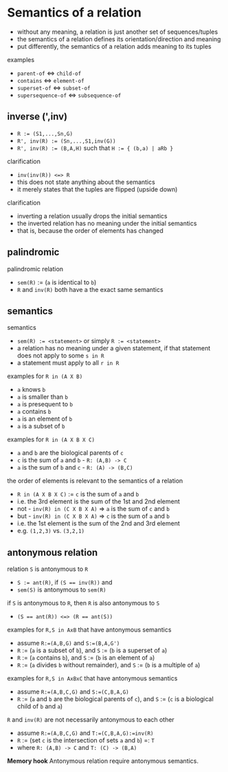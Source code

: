
<!-- ======================================================================= -->
# Semantics of a relation

* without any meaning, a relation is just another set of sequences/tuples
* the semantics of a relation defines its orientation/direction and meaning
* put differently, the semantics of a relation adds meaning to its tuples

examples

* `parent-of` <=> `child-of`
* `contains` <=> `element-of`
* `superset-of` <=> `subset-of`
* `supersequence-of` <=> `subsequence-of`

<!-- ======================================================================= -->
## inverse (',inv)

* `R := (S1,...,Sn,G)`
* `R', inv(R) := (Sn,...,S1,inv(G))`
* `R', inv(R) := (B,A,H)` such that `H := { (b,a) | aRb }`

clarification

* `inv(inv(R)) <=> R`
* this does not state anything about the semantics
* it merely states that the tuples are flipped (upside down)

clarification

* inverting a relation usually drops the initial semantics
* the inverted relation has no meaning under the initial semantics
* that is, because the order of elements has changed

<!-- ======================================================================= -->
## palindromic

palindromic relation

* `sem(R)` := (`a` is identical to `b`)
* `R` and `inv(R)` both have a the exact same semantics

<!-- ======================================================================= -->
## semantics

semantics

* `sem(R) := <statement>` or simply `R := <statement>`
* a relation has no meaning under a given statement,
  if that statement does not apply to some `s in R`
* a statement must apply to all `r in R`

examples for `R in (A X B)`

* `a` knows `b`
* `a` is smaller than `b`
* `a` is presequent to `b`
* `a` contains `b`
* `a` is an element of `b`
* `a` is a subset of `b`

examples for `R in (A X B X C)`

* `a` and `b` are the biological parents of `c`
* `c` is the sum of `a` and `b` - `R: (A,B) -> C` 
* `a` is the sum of `b` and `c` - `R: (A) -> (B,C)`

the order of elements is relevant to the semantics of a relation

* `R in (A X B X C)` := `c` is the sum of `a` and `b`
* i.e. the 3rd element is the sum of the 1st and 2nd element
* not - `inv(R) in (C X B X A)` => `a` is the sum of `c` and `b`
* but - `inv(R) in (C X B X A)` => `c` is the sum of `a` and `b`
* i.e. the 1st element is the sum of the 2nd and 3rd element
* e.g. `(1,2,3)` vs. `(3,2,1)`

<!-- ======================================================================= -->
## antonymous relation

relation `S` is antonymous to `R`

* `S := ant(R)`, if `(S == inv(R))` and
* `sem(S)` is antonymous to `sem(R)`

if `S` is antonymous to `R`, then `R` is also antonymous to `S`

* `(S == ant(R)) <=> (R == ant(S))`

examples for `R,S in AxB` that have antonymous semantics

* assume `R:=(A,B,G)` and `S:=(B,A,G')`
* `R` := (`a` is a subset of `b`), and
  `S` := (`b` is a superset of `a`)
* `R` := (`a` contains `b`), and
  `S` := (`b` is an element of `a`)
* `R` := (`a` divides `b` without remainder), and
  `S` := (`b` is a multiple of `a`)

examples for `R,S in AxBxC` that have antonymous semantics

* assume `R:=(A,B,C,G)` and `S:=(C,B,A,G)`
* `R` := (`a` and `b` are the biological parents of `c`), and
  `S` := (`c` is a biological child of `b` and `a`)

`R` and `inv(R)` are not necessarily antonymous to each other

* assume `R:=(A,B,C,G)` and `T:=(C,B,A,G):=inv(R)`
* `R` := (set `c` is the intersection of sets `a` and `b`) =: `T`
* where `R: (A,B) -> C` and `T: (C) -> (B,A)`

**Memory hook**
Antonymous relation require antonymous semantics.
